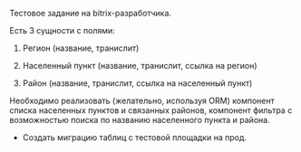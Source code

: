 Тестовое задание на bitrix-разработчика.

Есть 3 сущности с полями:

1. Регион (название, транислит)

2. Населенный пункт (название, транислит, ссылка на регион)

3. Район (название, транислит, ссылка на населенный пункт)

Необходимо реализовать (желательно, используя ORM) компонент списка населенных пунктов и связанных районов, компонент фильтра с возможностью поиска по названию населенного пункта и района.

* Создать миграцию таблиц с тестовой площадки на прод.

